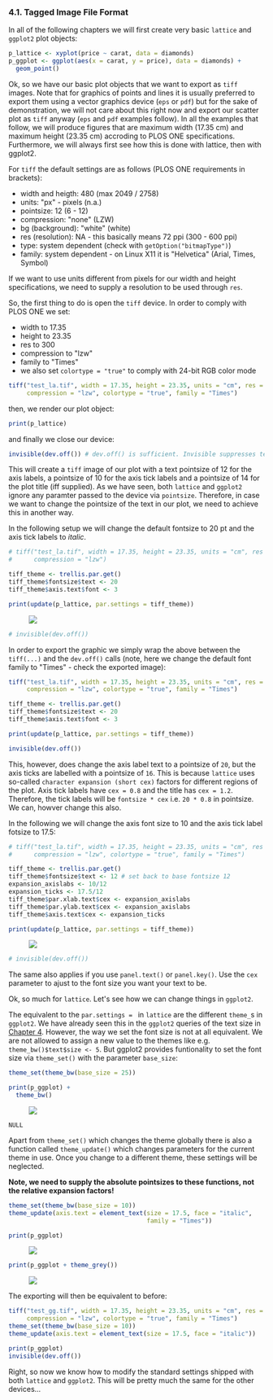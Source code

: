 

### 4.1. Tagged Image File Format

In all of the following chapters we will first create very basic `lattice` and `ggplot2` plot objects:


```r
p_lattice <- xyplot(price ~ carat, data = diamonds)
p_ggplot <- ggplot(aes(x = carat, y = price), data = diamonds) +
  geom_point()
```

Ok, so we have our basic plot objects that we want to export as `tiff` images. Note that for graphics of points and lines it is usually preferred to export them using a vector graphics device (`eps` or `pdf`) but for the sake of demonstration, we will not care about this right now and export our scatter plot as `tiff` anyway (`eps` and `pdf` examples follow). In all the examples that follow, we will produce figures that are maximum width (17.35 cm) and maximum height (23.35 cm) accroding to PLOS ONE specifications. Furthermore, we will always first see how this is done with lattice, then with ggplot2.

For `tiff` the default settings are as follows (PLOS ONE requirements in brackets):

* width and heigth: 480 (max 2049 / 2758)
* units: "px" - pixels (n.a.)
* pointsize: 12 (6 - 12)
* compression: "none" (LZW)
* bg (background): "white" (white)
* res (resolution): NA - this basically means 72 ppi (300 - 600 ppi)
* type: system dependent (check with `getOption("bitmapType")`)
* family: system dependent - on Linux X11 it is "Helvetica" (Arial, Times, Symbol)

If we want to use units different from pixels for our width and height specifications, we need to supply a resolution to be used through `res`. 

So, the first thing to do is open the `tiff` device. In order to comply with PLOS ONE we set:

* width to 17.35
* height to 23.35
* res to 300
* compression to "lzw"
* family to "Times"
* we also set `colortype = "true"` to comply with 24-bit RGB color mode


```r
tiff("test_la.tif", width = 17.35, height = 23.35, units = "cm", res = 300,
     compression = "lzw", colortype = "true", family = "Times")
```

then, we render our plot object:


```r
print(p_lattice)
```

and finally we close our device:


```r
invisible(dev.off()) # dev.off() is sufficient. Invisible suppresses text.
```

This will create a `tiff` image of our plot with a text pointsize of 12 for the axis labels, a pointsize of 10 for the axis tick labels and a pointsize of 14 for the plot title (iff supplied). As we have seen, both `lattice` and `ggplot2` ignore any paramter passed to the device via `pointsize`. Therefore, in case we want to change the pointsize of the text in our plot, we need to achieve this in another way. 

In the following setup we will change the default fontsize to 20 pt and the axis tick labels to _italic_.


```r
# tiff("test_la.tif", width = 17.35, height = 23.35, units = "cm", res = 300,
#      compression = "lzw")

tiff_theme <- trellis.par.get()
tiff_theme$fontsize$text <- 20
tiff_theme$axis.text$font <- 3

print(update(p_lattice, par.settings = tiff_theme))
```

<figure><img src="../../book_figures/change pointsize tiff.png"><figcaption></figcaption></figure>

```r
# invisible(dev.off())
```

In order to export the graphic we simply wrap the above between the `tiff(...)` and the `dev.off()` calls (note, here we change the default font family to "Times" - check the exported image):


```r
tiff("test_la.tif", width = 17.35, height = 23.35, units = "cm", res = 300,
     compression = "lzw", colortype = "true", family = "Times")

tiff_theme <- trellis.par.get()
tiff_theme$fontsize$text <- 20
tiff_theme$axis.text$font <- 3

print(update(p_lattice, par.settings = tiff_theme))

invisible(dev.off())
```

This, however, does change the axis label text to a pointsize of `20`, but the axis ticks are labelled with a pointsize of `16`. This is because `lattice` uses so-called `character expansion (short cex)` factors for different regions of the plot. Axis tick labels have `cex = 0.8` and the title has `cex = 1.2`. Therefore, the tick labels will be `fontsize * cex` i.e. `20 * 0.8` in pointsize. We can, howver change this also. 

In the following we will change the axis font size to 10 and the axis tick label fotsize to 17.5:


```r
# tiff("test_la.tif", width = 17.35, height = 23.35, units = "cm", res = 300,
#      compression = "lzw", colortype = "true", family = "Times")

tiff_theme <- trellis.par.get()
tiff_theme$fontsize$text <- 12 # set back to base fontsize 12
expansion_axislabs <- 10/12
expansion_ticks <- 17.5/12
tiff_theme$par.xlab.text$cex <- expansion_axislabs
tiff_theme$par.ylab.text$cex <- expansion_axislabs
tiff_theme$axis.text$cex <- expansion_ticks

print(update(p_lattice, par.settings = tiff_theme))
```

<figure><img src="../../book_figures/change relative pointsize tiff.png"><figcaption></figcaption></figure>

```r
# invisible(dev.off())
```

The same also applies if you use `panel.text()` or `panel.key()`. Use the `cex` parameter to ajust to the font size you want your text to be.

Ok, so much for `lattice`. Let's see how we can change things in `ggplot2`.

The equivalent to the `par.settings = ` in `lattice` are the different `theme_`s in `ggplot2`. We have already seen this in the `ggplot2` queries of the text size in [Chapter 4](../04_saving_visualisations/SAVING.html). However, the way we set the font size is not at all equivalent. We are not allowed to assign a new value to the themes like e.g. `theme_bw()$text$size <- 5`. But ggplot2 provides funtionality to set the font size via `theme_set()` with the parameter `base_size`:


```r
theme_set(theme_bw(base_size = 25))

print(p_ggplot) +
  theme_bw()
```

<figure><img src="../../book_figures/change pointsize gg tiff.png"><figcaption></figcaption></figure>

```
NULL
```

Apart from `theme_set()` which changes the theme globally there is also a function called `theme_update()` which changes parameters for the current theme in use. Once you change to a different theme, these settings will be neglected. 

**Note, we need to supply the absolute pointsizes to these functions, not the relative expansion factors!**


```r
theme_set(theme_bw(base_size = 10))
theme_update(axis.text = element_text(size = 17.5, face = "italic",
                                      family = "Times"))

print(p_ggplot)
```

<figure><img src="../../book_figures/change themes gg tiff1.png"><figcaption></figcaption></figure>

```r
print(p_ggplot + theme_grey())
```

<figure><img src="../../book_figures/change themes gg tiff2.png"><figcaption></figcaption></figure>

The exporting will then be equivalent to before:


```r
tiff("test_gg.tif", width = 17.35, height = 23.35, units = "cm", res = 300,
     compression = "lzw", colortype = "true", family = "Times")
theme_set(theme_bw(base_size = 10))
theme_update(axis.text = element_text(size = 17.5, face = "italic"))

print(p_ggplot)
invisible(dev.off())
```

Right, so now we know how to modify the standard settings shipped with both `lattice` and `ggplot2`. This will be pretty much the same for the other devices...
